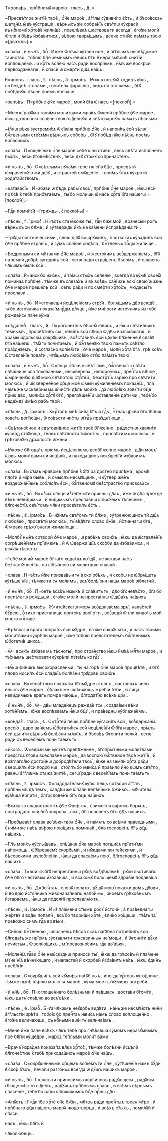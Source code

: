 Т=ропа́рь , прпⷣбномꙋ маро́ю . гла́съ , д҃ .=

~Пресвѣ́тлое житїѐ твоѐ , ѻ҆́ч҃е маро́е , а҆́гг҃лы ᲂу҆диви́ло є҆́сть , и҆ бѣсо́вскаѧ шата́нїѧ ꙗ҆́вѣ ᲂу҆страшѝ , вѣ́рныхъ же собра́нїѧ свѣ́тлѡ ᲂу҆красѝ , къ нбⷭ҇номꙋ хрⷭ҇то́вꙋ жили́щꙋ , повелѣва́ѧ ше́ствова ти всегда̀ , є҆го́же молѝ ѿ тлѝ и҆ бѣ́дъ и҆зба́витисѧ , вѣ́рою творѧ́щымъ , всече стнꙋ́ю па́мѧть твою̀ =[два́жды].=

=сла́ва , и҆ ны́нѣ , боⷢ҇ . И҆́=же ѿ́ вѣка ᲂу҆тае́н ное , и҆ а҆́гг҃лѡмъ несвѣ́домое та́инство , тобо́ю бцⷣе земны́мъ ꙗ҆ви́сѧ бг҃ъ в̾ нера змѣ́снѣ сни́тїи воплоща́емъ . и҆ крⷭ҇тъ во́лею на́съ ра́ди воспрїе́мъ , и҆́мъ же воскр҃сѝ первозда́ннагѡ , и҆ спасѐ ѿ сме́рти дш҃ѧ на́шѧ .

К=ано́нъ . гла́съ , ѕ҃ . пѣ́снь , а҃ . і҆рмо́съ . Ꙗ҆́=кѡ по́ сꙋхꙋ ходи́въ і҆и҃ль , по бе́зднѣ стопа́ми , гони́телѧ фараѡ́на , ви́дѧ по топлѧ́ема , бг҃ꙋ побѣ́днꙋю пѣ́снь пое́мъ вопїѧ́ше .

=запѣ́въ : П=рпⷣбне ѻ҆́ч҃е маро́е , молѝ бг҃а ѡ҆ на́съ =[покло́н̾].=

~Моегѡ̀ ра́зꙋма твои́ми моли́твами мра́къ ѿженѝ прпⷣбне ѻ҆́ч҃е маро́е , ꙗ҆́кѡ да воспою̀ сла́вне твою̀ сщ҃е́ннꙋю и҆ свѣтоза́рнꙋю па́мѧть пѣ́сньми .

~Ꙗ҆́кѡ рѣка̀ ᲂу҆стреми́сѧ ѿ сїѡ́на прпⷣбне ѻ҆́ч҃е , и҆ напои́лъ є҆сѝ ѕѣлѡ̀ бжⷭ҇твеными стрꙋѧ́ми вѣ́рныхъ собо́ры , бг҃ꙋ побѣ́д нꙋю пѣ́снь пое́мъ вопїю́щихъ .

=сла́ва . П=още́нїемъ ѻ҆́ч҃е маро́е себѐ ѡ҆чи́ стивъ , ве́сь свѣ́та и҆спо́лненъ бы́сть , ве́сь бг҃овмѣ́стенъ , ве́сь дх҃ꙋ ст҃о́мꙋ со прича́стенъ .

=и҆ ны́нѣ , боⷢ҇ . С=вѣ́тлыми лꙋча́ми твое гѡ̀ сн҃а бцⷣе , просвѣтѝ ѡ҆мраче́ннꙋю мѝ дш҃ꙋ , и҆ страсте́й смꙋще́нїе , твои́мъ чⷭ҇таѧ ᲂу҆кротѝ хода́тайствомъ .

=катава́сїѧ : И҆=зба́ви ѿ бѣ́дъ рабы̀ своѧ̀ , прпⷣбне ѻ҆́ч҃е маро́е , ꙗ҆́кѡ всѝ по́ бз҃ѣ к̾ тебѣ̀ прибѣга́емъ , ты́ бо мо́лиши ѡ҆ на́съ хрⷭ҇та̀ бг҃а на́шегѡ =[покло́н̾].=

~Гдⷭ҇и поми́лꙋй =[три́жды , с̾ покло́ны].=

=пѣ́снь , г҃ . і҆рмо́с̾ . Н=ѣ́сть ст҃а ꙗ҆́коже ты̀ , гдⷭ҇и бж҃е мо́й , вознесы́и ро́гъ вѣ́рныхъ си бл҃же , и҆ ᲂу҆тве́рждь и҆́хъ на ка́мени и҆сповѣ́данїѧ тѝ .

~Трꙋды̀ по́стническими , свою̀ дш҃ꙋ воѡ҆рꙋжи́въ , плотьска́ѧ ᲂу҆вѧди́лъ є҆сѝ ѻ҆́ч҃е прпⷣбне и҆гра́нїѧ , и҆ ᲂу҆́мъ сла́вне содѣ́ла , бжⷭ҇твеныѧ трⷪ҇цы жили́ще .

~Бо́дреными сѝ мл҃твами ѻ҆́ч҃е маро́е , и҆ жесто́кимъ воз̾держа́нїемъ , бг҃ꙋ на землѝ до́брѣ ᲂу҆годи́лъ є҆сѝ . сегѡ̀ ра́ди стра́шенъ бѣсо́мъ , и҆ сла́венъ чл҃кѡмъ бы́лъ є҆сѝ .

=сла́ва . Р=а́йскꙋю жи́знь , и҆ та́мѡ ст҃ы́хъ селе́нїе , всегда̀ во ᲂу҆мѣ̀ свое́м̾ помина́ѧ прпⷣбне . тѣ́мже въ слеза́хъ и҆ въ воз̾ды ха́нїихъ всю̀ свою̀ жи́знь ѻ҆́ч҃е маро́е преше́лъ є҆сѝ . сегѡ̀ ра́ди и҆ по сме́рти хрⷭ҇то́съ , чюдесы́ тѧ просла́ви .

=и҆ ны́нѣ , боⷢ҇ . И҆=сточа́еши и҆сцѣле́нїемъ стрꙋѝ , болѧ́щымъ дв҃о всю́дꙋ , тѧ́ бо и҆сто́чника показа̀ млрⷭ҇дїѧ влⷣчце , и҆́же ми́лости и҆сто́чникъ и҆з̾ тебѐ рожде́исѧ па́че ᲂу҆ма̀ .

=сѣда́лен̾ . гла́съ , и҃ . П=рогони́тель бѣсо́м̾ ꙗ҆ви́сѧ , и҆ ꙗ҆́кѡ свѣти́лникъ те́мнымъ , просвѣти́въ сїѧ̀ , ꙗ҆ви́лъ є҆сѝ сл҃нца ѿ дв҃ы возсїѧ́вшагѡ , и҆ хра́мы и҆́дольскїѧ сокрꙋши́въ , воз̾ста́вилъ є҆сѝ цр҃кви бл҃же́нне в̾ сла́вꙋ бг҃а на́шегѡ . тѣ́м̾ тѧ почита́емъ , и҆ бжⷭ҇твенꙋю твою̀ па́мѧть свѣ́тло пра́зднꙋемъ , и҆ согла́сно вопїе́м̾ ти , ѻ҆́ч҃е маро́е , молѝ хрⷭ҇та̀ бг҃а , грѣ хо́въ ѡ҆ставле́нїе пода́ти , чтꙋ́щымъ любо́вїю ст҃ꙋ́ю па́мѧть твою̀ .

=сла́ва , и҆ ны́нѣ , боⷢ҇ . С=л҃нца ѻ҆́блаче свѣ́т лыи , бжⷭ҇твенагѡ свѣ́та свѣ́щниче зла токова́нныи , нескве́рнаѧ , непоро́чнаѧ , пречⷭ҇таѧ влⷣчце , ѡ҆мраче́нꙋю дш҃ꙋ мою̀ слѣпото́ю стрⷭ҇те́й , безстрⷭ҇тїѧ заре́ю про свѣти́ти молю́сѧ , и҆ ѡ҆скверне́ное срⷣце моѐ ѡ҆мы́й ᲂу҆миле́нїемъ покаѧ́нїѧ , пла́ чемъ же ѿ скве́рны мѧ ѡ҆чи́сти дѣ́лъ мои́хъ . да любо́вїю зовꙋ́ ти бцⷣе прⷭ҇нѡ дв҃о , моли́сѧ хрⷭ҇тꙋ̀ бг҃ꙋ , прегрѣше́нїи ѡ҆ставле́нїе да́ти ми , тебе́ бо наде́ждꙋ и҆мѣ́ю ра́бъ тво́й .

=пѣ́снь , д҃ . і҆рмо́съ . Х=рⷭ҇то́съ мнѣ̀ си́ла бг҃ъ и҆ гдⷭ҇ь , чⷭ҇тна́ѧ цр҃кви бг҃олѣ́пнѡ зове́тъ вопїю́щи , ѿ со́вѣсти чи́сты ѡ҆́ гдⷭ҇ѣ пра́зднꙋющи .

~Свѣтоно́сное и҆ свѣтови́дное житїѐ твоѐ бл҃же́нне , ра́достнѡ хвали́ти ᲂу҆се́рд ствꙋюща , твоеѧ̀ свѣ́тлости ти́хостїю , просвѣти́ мѧ молю́сѧ , и҆ грѣхо́внꙋю дрѧ́хлость ѿженѝ .

~Ꙗ҆́коже бл҃года́ть прїе́мъ и҆сцѣле́нїемъ всебл҃же́нне маро́е , дш҃и моеѧ̀ ꙗ҆́звы моли́твами сѝ и҆сцѣлѝ , и҆ находѧ́щихъ и҆скꙋше́нїй и҆зба́ви мѧ молю́сѧ .

=сла́ва . В=сѣ́мъ нра́вомъ прпⷣбне к̾ бг҃ꙋ ра́ достно прилѣжа̀ , кромѣ̀ пло́ти и҆ мі́ра бы́въ , и҆ смы́слъ несмꙋще́нъ , и҆ ᲂу҆твер же́нъ воз̾держа́нїемъ соблю́лъ є҆сѝ , бжⷭ҇твеномꙋ без̾стра́стїю присвоѧ́ѧсѧ .

=и҆ ны́нѣ , боⷢ҇ . В=оз̾сїѧ̀ сл҃нце и҆з̾тебѐ мт҃и при́снѡ дв҃аѧ , и҆́же ѿ ѻ҆ц҃а пре́жде вѣ́къ неви́димыи , и҆ ви́димымъ пресла́внѡ ѡ҆писꙋ́емъ тѣлесе́мъ , бл҃гоче́стїѧ свѣ́ томъ чл҃ки просвѣти́лъ є҆́сть .

=пѣ́снь , є҃ . і҆рмо́съ . Б=ж҃їимъ свѣ́томъ тѝ бл҃же , ᲂу҆́тренюющихъ тѝ дш҃ѧ любо́вїю , просвѣтѝ молю́сѧ , тѧ̀ вѣ́дѣти сло́во бж҃їе , и҆́стиннагѡ бг҃а , ѿ́ мрака грѣхо́ внагѡ и҆зима́юща .

~Молбꙋ̀ ны́нѣ сотворѝ ѻ҆́ч҃е маро́е , ѡ҆ рабѣ́хъ свои́хъ , ꙗ҆́кѡ да ѡ҆ставле́нїе согрѣше́нїемъ прїи́мемъ , и҆ ѿ ѡ҆держа́ щїѧ ско́рби да и҆зба́вимсѧ , и҆ всѧ́кїѧ тѣсноты̀ .

~Тебѐ мо́лим̾ маро́е бл҃га́го хода́таѧ ко́ гдⷭ҇ꙋ , не ѡ҆ста́ви на́съ без̾ застꙋпле́нїѧ , но ѡ҆бы́чною сѝ моли́твою спаса́й .

=сла́ва . Н=ѣ́сть и҆́же призва́выи тѧ в̾ ско́ рбѣхъ , и҆ ско́рѡ не ѡ҆брѧ́щетъ ᲂу҆тѣше́ нїе , тѣ́мже ти сѧ мо́лимъ , всѧ̀ болѣ́ зни на́шѧ маро́е ѡ҆блегчѝ .

=и҆ ны́нѣ , боⷢ҇ . П=ое́тъ всѧ́къ ꙗ҆зы́къ и҆ сла́витъ тѧ , дв҃о бг҃оневѣ́сто , бг҃а бо препѣ́тагѡ ро́ждьши , є҆го́же молѝ не преста́ннѡ ѡ҆ дш҃а́хъ на́шихъ .

=пѣ́снь , ѕ҃ . і҆рмо́съ . Ж=ите́йскагѡ мо́рѧ воз̾двиза́ема зрѧ̀ , напа́стей бꙋ́рею , в̾ ти́хо приста́нище прите́къ вопїю́ ти , воз̾ведѝ ѿ тлѝ живо́тъ мо́й много млⷭ҇тиве .

~Крѣ́пкагѡ врага̀ попра́лъ є҆сѝ мꙋ́дре , є҆го́же сокрꙋша́ти , и҆ на́съ твои́ми моли́твами ᲂу҆крѣпѝ маро́е , и҆́же тобо́ю пред̾ста́телемъ бжⷭ҇твенымъ ѡ҆богати́в шихсѧ .

=Ѿ= всѧ́кїѧ и҆зба́ви мѧ тѣсноты̀ , про стра́нство ꙗ҆́кѡ и҆мѣ́ѧ млⷭ҇ти маро́е , и҆ тѣ́снымъ ше́ствовати ᲂу҆крѣпѝ пꙋте́мъ ко́ гдⷭ҇ꙋ .

~Ꙗ҆́кѡ фи́никъ высокора́сленыи , ты̀ на горѣ̀ ѻ҆́ч҃е маро́е процвѣтѐ , и҆ бг҃ꙋ плодо носи́лъ є҆сѝ сла́дкїѧ болѣ́зни трꙋдо́въ свои́хъ .

=сла́ва . В=сесвѣ́тлыи показа́сѧ бг҃омꙋ́дре сто́лпъ , наставлѧ́ѧ чи́ны и҆́нѡкъ ѻ҆́ч҃е маро́е . ѻ҆́блакъ же ѡ҆сѣнѧ́ющь жре́бїй бж҃їи , и҆ ли́ца неви́димыхъ вра́гъ помра ча́ющь , бл҃года́тїю всѣ́хъ цр҃ѧ .

=и҆ ны́нѣ , боⷢ҇ . Ѿ= дв҃ы младе́нецъ ражда́е тсѧ , созда́выи вѣ́ки хотѣ́нїемъ . ю҆́же воспѣва́емъ ꙗ҆́кѡ бцⷣꙋ , и҆ пра́веднѡ ᲂу҆блажа́емъ .

=конда́к̾ . гла́съ , є҃ . С=трⷭ҇тей пе́щь прпⷣбне ᲂу҆гаси́лъ є҆сѝ , воз̾держа́нїѧ росо́ю , даро ва́нїемъ ѡ҆богати́лсѧ є҆сѝ и҆сцѣле́нїи ѿ́ бг҃а маро́е , прїѧ́лъ є҆сѝ цѣли́ти вѣ́рным̾ болѣ́зни тѧ́жкїѧ , и҆ бѣсо́въ ѿгони́ти полкѝ , сегѡ̀ ра́ди съ весе́лїемъ почи та́емъ тѧ .

=и҆́косъ . Ѿ=ве́рзи ми ᲂу҆стнѣ̀ пребл҃же́нне , бг҃опрїѧ́тными моли́твами пред̾стоѧ̀ бг҃ови всесла́вне маро́е , да воспою̀ бжⷭ҇твеное твоѐ житїѐ , и҆ воз̾глаго́лю досто́йнѡ добродѣ́тели твоѧ̀ , ꙗ҆́же на землѝ хрⷭ҇та̀ ра́ди сверши́лъ є҆сѝ подо́б нѡ , сто́лпъ бо ꙗ҆ви́сѧ и҆ пра́вило и҆́но кѡмъ свѣ́тло , ра́внѡ а҆́гг҃лѡмъ стѧжа̀ житїѐ , сегѡ̀ ра́ди с̾ весе́лїемъ почи та́емъ тѧ .

=пѣ́снь , з҃ . і҆рмо́съ . Х=ладода́тельнꙋ ᲂу҆́бѡ пе́щь сотворѝ а҆́гг҃лъ , прпⷣбнымъ дѣ́ темъ , халдѣ́и же ѡ҆палѝ велѣ́нїемъ бж҃їимъ . мꙋчи́телѧ ᲂу҆вѣща̀ вопи́ти , бл҃гослове́нъ бг҃ъ ѻ҆ц҃ъ на́шихъ .

~Всѧ́кагѡ сладостра́стїѧ ѻ҆́ч҃е ѿве́ргсѧ , с̾ зимо́ю и҆ ва́ромъ борѧ́сѧ , пострада́лъ є҆сѝ без̾ покро́ва , поѧ̀ , бл҃гослове́нъ бг҃ъ ѻ҆ц҃ъ на́шихъ .

~Пребыва́ет̾ сла́ва во́ вѣки твоѧ̀ ѻ҆́ч҃е , и҆ па́мѧть со всѣ́ми пра́ведными , с̾ ни́ми же на́съ вѣ́рою пою́щихъ помина́й , бла гослове́нъ бг҃ъ ѻ҆ц҃ъ на́шихъ .

~Гл҃ъ мои́хъ ᲂу҆слы́шавъ , спѣ́шнѡ ѻ҆́ч҃е маро́е потщи́сѧ прїити́ ми на́помощь , ѡ҆бꙋрева́емꙋ скорбьмѝ , и҆ нꙋ́ждами жи те́йскими , и҆ бѣсо́вскими ѡ҆ѕлобле́нїи , ꙗ҆́кѡ да спаса́емь пою̀ , бл҃гослове́нъ бг҃ъ ѻ҆ц҃ъ на́шихъ .

=сла́ва . Т=воѝ къ бг҃ꙋ непреста́ннѡ рꙋ́цѣ воз̾дѣва́емѣ , рꙋкѝ льсти́вагѡ ѻ҆́ч҃е бл҃го чести́выѧ и҆зба́виша , и҆ всѧ́комꙋ болѧ́ щемꙋ здра́вїе подава́ша .

=и҆ ны́нѣ , боⷢ҇ . Д=в҃о чⷭ҇таѧ , сло́вꙋ пола́то , дꙋ́шꙋ мою̀ покажѝ до́мъ дх҃ови , и҆ во до́ю и҆сто́чника живонача́лнагѡ напо́й мѧ , зно́емъ грѣхо́внымъ и҆згара́ема , ꙗ҆́кѡ да по́долгꙋ прославлѧ́ю тѧ .

=пѣ́снь , и҃ . і҆рмо́съ . И҆=з̾ пла́мени ст҃ы́мъ ро́сꙋ и҆сточѝ , а҆ пра́веднагѡ же́ртвꙋ и҆ во́ды попалѝ , всѧ́ бо твори́ши хрⷭ҇тѐ , є҆ли́ко хо́щеши , тѣ́мъ тѧ̀ превозно́ симъ гдⷭ҇а во́ вѣки .

~Си́лою бжⷭ҇твеною , ѡ҆полче́нїѧ бѣсо́в скаѧ па́гꙋбна потреби́лъ є҆сѝ . бл҃года́ть же прїе́мъ ᲂу҆ставлѧ́ти трѧса́вичныѧ не́ мощи , и҆ ѿгони́ти дꙋ́хи нечи́стыѧ , ѿ вопїю́щихъ , тѧ̀ превозно́симъ гдⷭ҇а во́ вѣки .

~Моле́нїѧ гдⷭ҇ви ѻ҆́ч҃е неѡ҆скꙋднѡ приносѝ ты̀ , ꙗ҆́кѡ да грѣхо́въ и҆ пла́мене мꙋче́ нїѧ вѣ́чнꙋющаго , и҆ напа́стей и҆ скорбе́й и҆зба́витъ на́съ , ꙗ҆́кѡ є҆ди́нъ пребл҃гі́и .

=сла́ва . С=окрꙋши́лъ є҆сѝ кꙋми́ры па́гꙋб ныѧ , и҆ногда̀ хрⷭ҇то́въ ᲂу҆го́дниче . тѣ́мже ны́нѣ вѣ́рою молю́ тѧ маро́е , ᲂу҆ма̀ мое гѡ̀ кꙋми́ры потребѝ .

=и҆ нн҃ѣ , боⷢ҇ . П=оглоще́ннаго болѣ́зньми и҆ па́дшасѧ , воста́ви бг҃омт҃и , ꙗ҆́кѡ да тѧ̀ сла́влю во всѧ̀ вѣ́ки .

=пѣ́снь , ѳ҃ . і҆рмоⷭ҇ . Б=г҃а чл҃кѡмъ неꙋдо́бь ви́дѣти , на́нь же несмѣ́ютъ чи́ни а҆́гг҃льстїи зрѣ́ти . тобо́ю бо пречⷭ҇таѧ ꙗ҆ви́сѧ на́мъ сло́во воплоще́нно , є҆го́же велича́юще , съ нбⷭ҇ными вѡ́и тѧ̀ велича́емъ .

~Менѐ и҆́же па́че всѣ́хъ чл҃къ тебѐ про гнѣ́вавша ᲂу҆мо́мъ неразꙋ́мнымъ , пре бл҃гі́и ᲂу҆ще́дри , маро́ѧ те́плыми моли́т вами .

~Врача̀ и҆зрѧ́дна показа́ тѧ влⷣка хрⷭ҇то́с̾ , тѣ́мже болѣ́зни и҆сцѣлѝ бл҃гоче́стнѡ к̾ тебѣ̀ приходѧ́щихъ маро́е ѻ҆́ч҃е на́шъ .

=сла́ва . С=окрꙋше́ннымъ срⷣцемъ вопїе́мъ ти ѻ҆́ч҃е , ᲂу҆тѣше́нїе на́мъ бꙋ́ди в̾ ско́р бѣхъ , печа́ли разгонѧ́ѧ всегда̀ ѿ дꙋ́шъ на́шихъ маро́е .

=и҆ ны́нѣ , боⷢ҇ . Г=ла́съ ти прино́симъ гаврї и́ловъ ра́дꙋющесѧ , ра́дꙋисѧ гл҃юще мѣ́с то сщ҃е́нїѧ , ра́дꙋисѧ прпⷣбнымъ сла́во , и҆ всѣ́мъ вѣ́рнымъ спасе́нїе , тебе́ бо ра́ди ѡ҆божи́хомсѧ бцⷣе прⷭ҇нѡ дв҃о .

=ѿпꙋ́стъ : Г=дⷭ҇и і҆с҃е хрⷭ҇тѐ сн҃е бж҃їи , мл҃твъ ра́ди пречⷭ҇тыѧ твоеѧ̀ мт҃ре , и҆ прпⷣбнаго ѻ҆ц҃а на́шегѡ маро́ѧ чюдотво́рца , и҆ всѣ́хъ ст҃ы́хъ , поми́лꙋй и҆ спасѝ

на́съ , ꙗ҆́кѡ бл҃гъ и҆

чл҃колю́бецъ .

